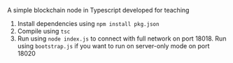 A simple blockchain node in Typescript developed for teaching

1. Install dependencies using `npm install pkg.json`
1. Compile using `tsc`
1. Run using `node index.js` to connect with full network on port 18018. Run using `bootstrap.js` if you want to run on server-only mode on port 18020